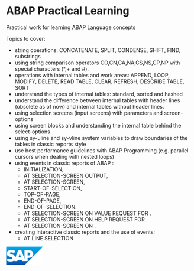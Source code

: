 # ABAP Practical Learning
Practical work for learning ABAP Language concepts

Topics to cover:
* string operations: CONCATENATE, SPLIT, CONDENSE, SHIFT, FIND, substrings
* using string comparison operators CO,CN,CA,NA,CS,NS,CP,NP with special characters (*,+ and #).
* operations with internal tables and work areas: APPEND, LOOP, MODIFY, DELETE, READ TABLE, CLEAR, REFRESH, DESCRIBE TABLE, SORT
* understand the types of internal tables: standard, sorted and hashed
* understand the difference between internal tables with header lines (obsolete as of now) and internal tables without header lines.
* using selection screens (input screens) with parameters and screen-options
* using screen blocks and understanding the internal table behind the select-options
* using sy-uline and sy-vline system variables to draw boundaries of the tables in classic reports style
* use best performance guidelines with ABAP Programming (e.g. parallel cursors when dealing with nested loops)
* using events in classic reports of ABAP :
  * INITIALIZATION,
  * AT SELECTION-SCREEN OUTPUT,
  *  AT SELECTION-SCREEN,
  *   START-OF-SELECTION,
  *   TOP-OF-PAGE,
  *   END-OF-PAGE,
  *   END-OF-SELECTION.
  *   AT SELECTION-SCREEN ON VALUE REQUEST FOR <FIELD>.
  *   AT SELECTION-SCREEN ON HELP REQUEST FOR <FIELD>.
  *   AT SELECTION-SCREEN ON <FIELD>.
 * creating interactive classic reports and the use of events:
    * AT LINE SELECTION
<img src="sap_logo.png" alt="SAP Logo" width="100">
